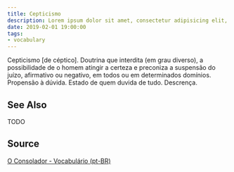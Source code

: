 ```yaml
---
title: Cepticismo
description: Lorem ipsum dolor sit amet, consectetur adipisicing elit, sed do eiusmod tempor incididunt ut labore et dolore magna aliqua.  TODO
date: 2019-02-01 19:00:00
tags:
- vocabulary
---
```


Cepticismo [de céptico]. Doutrina que interdita (em grau diverso), a possibilidade de o homem atingir a certeza e preconiza a suspensão do juízo, afirmativo ou negativo, em todos ou em determinados domínios. Propensão à dúvida. Estado de quem duvida de tudo. Descrença. 

## See Also
TODO

## Source
[O Consolador - Vocabulário (pt-BR)](http://www.oconsolador.com.br/linkfixo/vocabulario/principal.html)


